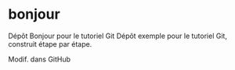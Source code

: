 # bonjour
Dépôt Bonjour pour le tutoriel Git
Dépôt exemple pour le tutoriel Git, construit étape par étape.

Modif. dans GitHub
